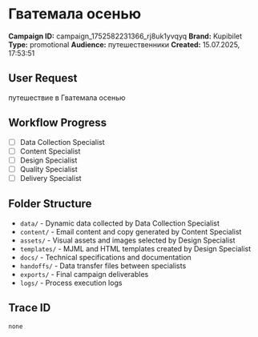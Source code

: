 # Гватемала осенью

**Campaign ID:** campaign_1752582231366_rj8uk1yvqyq
**Brand:** Kupibilet
**Type:** promotional
**Audience:** путешественники
**Created:** 15.07.2025, 17:53:51

## User Request
путешествие в Гватемала осенью

## Workflow Progress
- [ ] Data Collection Specialist
- [ ] Content Specialist  
- [ ] Design Specialist
- [ ] Quality Specialist
- [ ] Delivery Specialist

## Folder Structure

- `data/` - Dynamic data collected by Data Collection Specialist
- `content/` - Email content and copy generated by Content Specialist
- `assets/` - Visual assets and images selected by Design Specialist
- `templates/` - MJML and HTML templates created by Design Specialist
- `docs/` - Technical specifications and documentation
- `handoffs/` - Data transfer files between specialists
- `exports/` - Final campaign deliverables
- `logs/` - Process execution logs

## Trace ID
`none`
